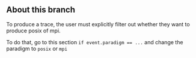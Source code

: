 ## About this branch

To produce a trace, the user must explicitly filter out whether they want to produce posix of mpi. 

To do that, go to this section `if event.paradigm == ...` and change the paradigm to `posix` or `mpi`
